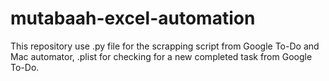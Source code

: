 # mutabaah-excel-automation
This repository use .py file for the scrapping script from Google To-Do and Mac automator, .plist for checking for a new completed task from Google To-Do.
